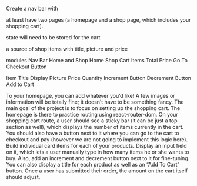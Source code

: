 Create a nav bar with

at least have two pages (a homepage and a shop page, which includes your shopping cart). 

state will need to be stored for the cart

a source of shop items with title, picture and price


modules
Nav Bar
    Home and Shop
Home
Shop
Cart
    Items
    Total Price
    Go To Checkout Button

Item
    Title
    Display Picture
    Price
    Quantity
    Increment Button
    Decrement Button
    Add to Cart

To your homepage, you can add whatever you’d like! A few images or information will be totally fine; it doesn’t have to be something fancy. The main goal of the project is to focus on setting up the shopping cart. The homepage is there to practice routing using react-router-dom.
On your shopping cart route, a user should see a sticky bar (it can be just a top section as well), which displays the number of items currently in the cart. You should also have a button next to it where you can go to the cart to checkout and pay (however we are not going to implement this logic here).
Build individual card items for each of your products. Display an input field on it, which lets a user manually type in how many items he or she wants to buy. Also, add an increment and decrement button next to it for fine-tuning. You can also display a title for each product as well as an “Add To Cart” button.
Once a user has submitted their order, the amount on the cart itself should adjust.

